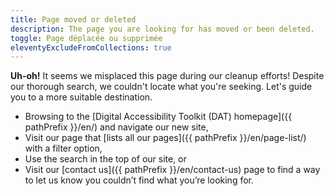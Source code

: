```yaml
---
title: Page moved or deleted
description: The page you are looking for has moved or been deleted.
toggle: Page déplacée ou supprimée
eleventyExcludeFromCollections: true
---
```


**Uh-oh!** It seems we misplaced this page during our cleanup efforts! Despite our thorough search, we couldn't locate what you're seeking. Let's guide you to a more suitable destination.

- Browsing to the [Digital Accessibility Toolkit (<abbr>DAT</abbr>) homepage]({{ pathPrefix }}/en/) and navigate our new site,
- Visit our page that [lists all our pages]({{ pathPrefix }}/en/page-list/) with a filter option,
- Use the search in the top of our site, or
- Visit our [contact us]({{ pathPrefix }}/en/contact-us) page to find a way to let us know you couldn’t find what you’re looking for.

